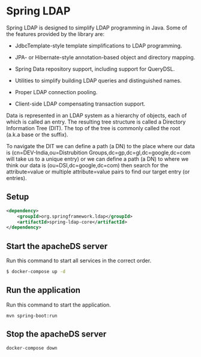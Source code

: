 # Spring LDAP

Spring LDAP is designed to simplify LDAP programming in Java. Some of the features provided by the library are:

- JdbcTemplate-style template simplifications to LDAP programming.

- JPA- or Hibernate-style annotation-based object and directory mapping.

- Spring Data repository support, including support for QueryDSL.

- Utilities to simplify building LDAP queries and distinguished names.

- Proper LDAP connection pooling.

- Client-side LDAP compensating transaction support.

Data is represented in an LDAP system as a hierarchy of objects, each of which is called an entry. The resulting tree structure is called a Directory Information Tree (DIT). The top of the tree is commonly called the root (a.k.a base or the suffix).

To navigate the DIT we can define a path (a DN) to the place where our data is (cn=DEV-India,ou=Distrubition Groups,dc=gp,dc=gl,dc=google,dc=com will take us to a unique entry) or we can define a path (a DN) to where we think our data is (ou=DSI,dc=google,dc=com) then search for the attribute=value or multiple attribute=value pairs to find our target entry (or entries).

## Setup

```xml
<dependency>
    <groupId>org.springframework.ldap</groupId>
    <artifactId>spring-ldap-core</artifactId>
</dependency>
```

## Start the apacheDS server

Run this command to start all services in the correct order.

```bash
$ docker-compose up -d
```

## Run the application

Run this command to start the application.

```
mvn spring-boot:run
```

## Stop the apacheDS server

```bash
docker-compose down
```
